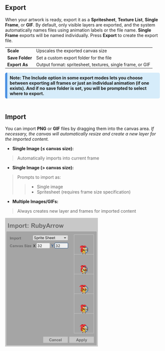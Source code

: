 #

## Export

When your artwork is ready, export it as a **Spritesheet**, **Texture List**, **Single Frame**, or **GIF**. 
By default, only visible layers are exported, and the system automatically names files using animation labels or the file name.
**Single Frame** exports will be named individually. Press **Export** to create the export file.

|                 |                                                             |
| :---------------| :-----------------------------------------------------------|
| **Scale**       | Upscales the exported canvas size                           |
| **Save Folder** | Set a custom export folder for the file                     |
| **Export As**   | Output format: spritesheet, textures, single frame, or GIF |

<div style="background-color: #d6ecfa; padding: 8px; border-radius: 5px; border-left: 7px solid #4a90e2;">
<b> 
Note: The Include option in some export modes lets you choose between exporting all frames or just an individual animation (if one exists).
And if no save folder is set, you will be prompted to select where to export.</b>
</div>
<br>

## Import

You can import **PNG** or **GIF** files by dragging them into the canvas area. *If necessary, the canvas will automatically 
resize and create a new layer for the imported content.*

- **Single Image (≤ canvas size):**  
>  Automatically imports into current frame
- **Single Image (> canvas size):**  
> Prompts to import as:
 >> - Single image
>> - Spritesheet (requires frame size specification)

- **Multiple Images/GIFs:**  
>  Always creates new layer and frames for imported content


![Pixel art tutorial](./images/Import.png)